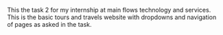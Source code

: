 This the task 2 for my internship at main flows technology and services. This is the basic tours and travels website with dropdowns and navigation of pages as asked in the task.
